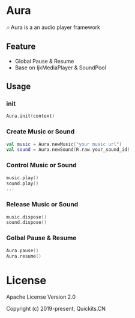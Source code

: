 # Aura

🎶 Aura is a an audio player framework

## Feature

- Global Pause & Resume
- Base on IjkMediaPlayer & SoundPool

## Usage

### init

```kotlin
Aura.init(context)
```

### Create Music or Sound

```kotlin
val music = Aura.newMusic("your music url")
val sound = Aura.newSound(R.raw.your_sound_id)
```

### Control Music or Sound

```kotlin
music.play()
sound.play()
...
```

### Release Music or Sound

```kotlin
music.dispose()
sound.dispose()
```

### Golbal Pause & Resume

```kotlin
Aura.pause()
Aura.resume()
```

# License

Apache License Version 2.0

Copyright (c) 2019-present, Quickits.CN
